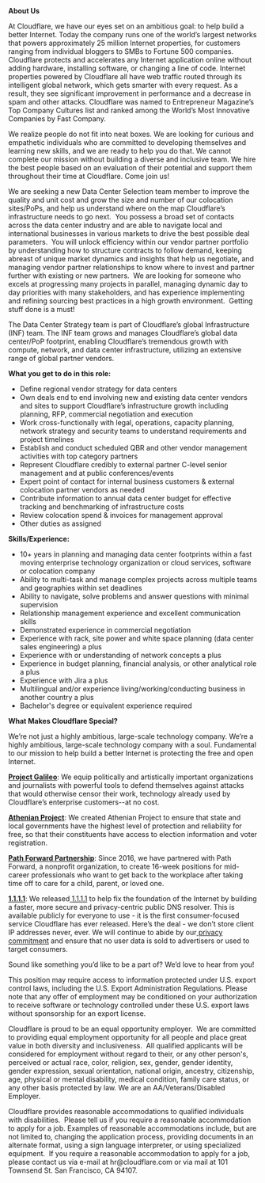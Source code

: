 <div class="content-intro">
	<div><strong>About Us</strong></div>
	<div>
		<p><span style="font-weight: 400;">At Cloudflare, we have our eyes set on an ambitious goal: to help build a better Internet. Today the company runs one of the world’s largest networks that powers approximately 25 million Internet properties, for customers ranging from individual bloggers to SMBs to Fortune 500 companies. Cloudflare protects and accelerates any Internet application online without adding hardware, installing software, or changing a line of code. Internet properties powered by Cloudflare all have web traffic routed through its intelligent global network, which gets smarter with every request. As a result, they see significant improvement in performance and a decrease in spam and other attacks. Cloudflare was named to Entrepreneur Magazine’s Top Company Cultures list and ranked among the World’s Most Innovative Companies by Fast Company.</span><span style="font-weight: 400;">&nbsp;</span></p>
		<p><span style="font-weight: 400;">We realize people do not fit into neat boxes. We are looking for curious and empathetic individuals who are committed to developing themselves and learning new skills, and we are ready to help you do that. We cannot complete our mission without building a diverse and inclusive team. We hire the best people based on an evaluation of their potential and support them throughout their time at Cloudflare. Come join us!&nbsp;</span></p>
	</div>
</div>
<p><span style="font-weight: 400;">We are seeking a new Data Center Selection team member to improve the quality and unit cost and grow the size and number of our colocation sites/PoPs, and help us understand where on the map Cloudflare’s infrastructure needs to go next.&nbsp; You possess a broad set of contacts across the data center industry and are able to navigate local and international businesses in various markets to drive the best possible deal parameters.&nbsp; You will unlock efficiency within our vendor partner portfolio by understanding how to structure contracts to follow demand, keeping abreast of unique market dynamics and insights that help us negotiate, and managing vendor partner relationships to know where to invest and partner further with existing or new partners.&nbsp; We are looking for someone who excels at progressing many projects in parallel, managing dynamic day to day priorities with many stakeholders, and has experience implementing and refining sourcing best practices in a high growth environment.&nbsp; Getting stuff done is a must!</span></p>
<p><span style="font-weight: 400;">The Data Center Strategy team is part of Cloudflare’s global Infrastructure (INF) team. The INF team grows and manages Cloudflare’s global data center/PoP footprint, enabling Cloudflare’s tremendous growth with compute, network, and data center infrastructure, utilizing an extensive range of global partner vendors.&nbsp;&nbsp;</span></p>
<p><strong>What you get to do in this role:</strong></p>
<ul>
	<li style="font-weight: 400;"><span style="font-weight: 400;">Define regional vendor strategy for data centers</span></li>
	<li style="font-weight: 400;"><span style="font-weight: 400;">Own deals end to end involving new and existing data center vendors and sites to support Cloudflare’s infrastructure growth including planning, RFP, commercial negotiation and execution</span></li>
	<li style="font-weight: 400;"><span style="font-weight: 400;">Work cross-functionally with legal, operations, capacity planning, network strategy and security teams to understand requirements and project timelines</span></li>
	<li style="font-weight: 400;"><span style="font-weight: 400;">Establish and conduct scheduled QBR and other vendor management activities with top category partners</span></li>
	<li style="font-weight: 400;"><span style="font-weight: 400;">Represent Cloudflare credibly to external partner C-level senior management and at public conferences/events</span></li>
	<li style="font-weight: 400;"><span style="font-weight: 400;">Expert point of contact for internal business customers &amp; external colocation partner vendors as needed</span></li>
	<li style="font-weight: 400;"><span style="font-weight: 400;">Contribute information to annual data center budget for effective tracking and benchmarking of infrastructure costs</span></li>
	<li style="font-weight: 400;"><span style="font-weight: 400;">Review colocation spend &amp; invoices for management approval&nbsp;</span></li>
	<li style="font-weight: 400;"><span style="font-weight: 400;">Other duties as assigned</span></li>
</ul>
<p><strong>Skills/Experience:</strong></p>
<ul>
	<li style="font-weight: 400;"><span style="font-weight: 400;">10+ years in planning and managing data center footprints within a fast moving enterprise technology organization or cloud services, software or colocation company</span></li>
	<li style="font-weight: 400;"><span style="font-weight: 400;">Ability to multi-task and manage complex projects across multiple teams and geographies within set deadlines</span></li>
	<li style="font-weight: 400;"><span style="font-weight: 400;">Ability to navigate, solve problems and answer questions with minimal supervision</span></li>
	<li style="font-weight: 400;"><span style="font-weight: 400;">Relationship management experience and excellent communication skills</span></li>
	<li style="font-weight: 400;"><span style="font-weight: 400;">Demonstrated experience in commercial negotiation&nbsp;</span></li>
	<li style="font-weight: 400;"><span style="font-weight: 400;">Experience with rack, site power and white space planning (data center sales engineering) a plus</span></li>
	<li style="font-weight: 400;"><span style="font-weight: 400;">Experience with or understanding of network concepts a plus</span></li>
	<li style="font-weight: 400;"><span style="font-weight: 400;">Experience in budget planning, financial analysis, or other analytical role a plus</span></li>
	<li style="font-weight: 400;"><span style="font-weight: 400;">Experience with Jira a plus</span></li>
	<li style="font-weight: 400;"><span style="font-weight: 400;">Multilingual and/or experience living/working/conducting business in another country a plus</span></li>
	<li style="font-weight: 400;"><span style="font-weight: 400;">Bachelor's degree or equivalent experience required</span></li>
</ul>
<div class="content-conclusion">
	<p><strong>What Makes Cloudflare Special?</strong></p>
	<p><span style="font-weight: 400;">We’re not just a highly ambitious, large-scale technology company. We’re a highly ambitious, large-scale technology company with a soul. Fundamental to our mission to help build a better Internet is protecting the free and open Internet.</span></p>
	<p><a href="https://blog.cloudflare.com/protecting-free-expression-online/"><strong>Project Galileo</strong></a><span style="font-weight: 400;">: We equip politically and artistically important organizations and journalists with powerful tools to defend themselves against attacks that would otherwise censor their work, technology already used by Cloudflare’s enterprise customers--at no cost.</span></p>
	<p><strong><a href="https://www.cloudflare.com/athenian/">Athenian Project</a></strong><span style="font-weight: 400;">: We created Athenian Project to ensure that state and local governments have the highest level of protection and reliability for free, so that their constituents have access to election information and voter registration.</span></p>
	<p><a href="https://blog.cloudflare.com/tag/path-forward/"><strong>Path Forward Partnership</strong></a><span style="font-weight: 400;">: Since 2016, we have partnered with Path Forward, a nonprofit organization, to create 16-week positions for mid-career professionals who want to get back to the workplace after taking time off to care for a child, parent, or loved one.</span></p>
	<p><a href="https://1.1.1.1/"><strong>1.1.1.1</strong></a><span style="font-weight: 400;">: We released</span><a href="https://1.1.1.1/"> <span style="font-weight: 400;">1.1.1.1</span></a><span style="font-weight: 400;"> to help fix the foundation of the Internet by building a faster, more secure and privacy-centric public DNS resolver. This is available publicly for everyone to use - it is the first consumer-focused service Cloudflare has ever released. Here’s the deal - we don’t store client IP addresses never, ever. We will continue to abide by our</span><a href="https://developers.cloudflare.com/1.1.1.1/privacy/public-dns-resolver"> privacy commitment</a><span style="font-weight: 400;"> and ensure that no user data is sold to advertisers or used to target consumers.</span></p>
	<p><span style="font-weight: 400;">Sound like something you’d like to be a part of? We’d love to hear from you!</span></p>
	<p><span style="font-weight: 400;">This position may require access to information protected under U.S. export control laws, including the U.S. Export Administration Regulations. Please note that any offer of employment may be conditioned on your authorization to receive software or technology controlled under these U.S. export laws without sponsorship for an export license.</span></p>
	<p><span style="font-weight: 400;">Cloudflare is proud to be an equal opportunity employer. &nbsp;We are committed to providing equal employment opportunity for all people and place great value in both diversity and inclusiveness. &nbsp;All qualified applicants will be considered for employment without regard to their, or any other person's, perceived or actual</span> <span style="font-weight: 400;">race, color, religion, sex, gender, gender identity, gender expression, sexual orientation, national origin, ancestry, citizenship, age, physical or mental disability, medical condition, family care status, or any other basis protected by law. </span><span style="font-weight: 400;">We are an AA/Veterans/Disabled Employer.</span></p>
	<p><span style="font-weight: 400;">Cloudflare provides reasonable accommodations to qualified individuals with disabilities. &nbsp;Please tell us if you require a reasonable accommodation to apply for a job. Examples of reasonable accommodations include, but are not limited to, changing the application process, providing documents in an alternate format, using a sign language interpreter, or using specialized equipment. &nbsp;If you require a reasonable accommodation to apply for a job, please contact us via e-mail at </span><span style="font-weight: 400;">hr@cloudflare.com</span><span style="font-weight: 400;"> or via mail at 101 Townsend St. San Francisco, CA 94107.</span></p>
</div>
